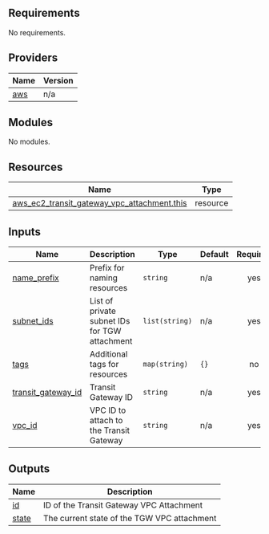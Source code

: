 ## Requirements

No requirements.

## Providers

| Name | Version |
|------|---------|
| <a name="provider_aws"></a> [aws](#provider\_aws) | n/a |

## Modules

No modules.

## Resources

| Name | Type |
|------|------|
| [aws_ec2_transit_gateway_vpc_attachment.this](https://registry.terraform.io/providers/hashicorp/aws/latest/docs/resources/ec2_transit_gateway_vpc_attachment) | resource |

## Inputs

| Name | Description | Type | Default | Required |
|------|-------------|------|---------|:--------:|
| <a name="input_name_prefix"></a> [name\_prefix](#input\_name\_prefix) | Prefix for naming resources | `string` | n/a | yes |
| <a name="input_subnet_ids"></a> [subnet\_ids](#input\_subnet\_ids) | List of private subnet IDs for TGW attachment | `list(string)` | n/a | yes |
| <a name="input_tags"></a> [tags](#input\_tags) | Additional tags for resources | `map(string)` | `{}` | no |
| <a name="input_transit_gateway_id"></a> [transit\_gateway\_id](#input\_transit\_gateway\_id) | Transit Gateway ID | `string` | n/a | yes |
| <a name="input_vpc_id"></a> [vpc\_id](#input\_vpc\_id) | VPC ID to attach to the Transit Gateway | `string` | n/a | yes |

## Outputs

| Name | Description |
|------|-------------|
| <a name="output_id"></a> [id](#output\_id) | ID of the Transit Gateway VPC Attachment |
| <a name="output_state"></a> [state](#output\_state) | The current state of the TGW VPC attachment |
